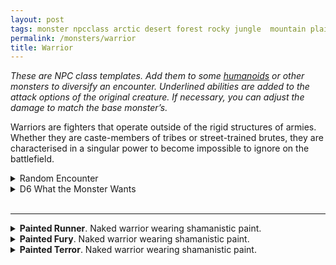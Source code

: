```yaml
---
layout: post
tags: monster npcclass arctic desert forest rocky jungle  mountain plains swamp sea
permalink: /monsters/warrior
title: Warrior
---
```


<span class="alchemy"> *These are NPC class templates. Add them to some [humanoids](https://saltygoo.github.io/list/monsters-humanoid) or other monsters to diversify an encounter. Underlined abilities are added to the attack options of the original creature. If necessary, you can adjust the damage to match the base monster’s.* </span>

Warriors are fighters that operate outside of the rigid structures of armies. Whether they are caste-members of tribes or street-trained brutes, they are characterised in a singular power to become impossible to ignore on the battlefield.
<br> 

<details markdown="1">
<summary>Random Encounter</summary>

1. **Monster:** 3D6 warriors & 1 [shaman](https://saltygoo.github.io/monster/shaman)
1. **Lair:** Recently made war camp. <br>	&nbsp; OR <br>	**Omen:** War chants.
1. **Spoor:** An especially fierce and violent battle-site.
1. **Tracks:** Heads on spikes.
1. **Trace:** War horn.
1. **Trace:** Broken rudimentary weapon.
</details>

<details markdown="1">
<summary>D6 What the Monster Wants</summary>

1. Conquer the area.
1. Trade goods.
1. Hunt a beast.
1. Join a horde.
1. Go back home.
1. Protect their territory.    
</details>

<br>

---

<details markdown="1">
<summary><b>Painted Runner</b>. Naked warrior wearing shamanistic paint.</summary>
Has a fast movement speed. When it attacks a target in melee, it can either make a another melee attack (1D4) or dash nearby. The same applies to each of the warrior's ally attacking a creature engaged in melee with the warrior.
</details>

<details markdown="1">
<summary><b>Painted Fury</b>. Naked warrior wearing shamanistic paint.</summary>
<ins>Consuming Fury.</ins> The warrior takes 1D4 non-lethal damage, then makes two melee attacks (1D6).
</details>

<details markdown="1">
<summary><b>Painted Terror</b>. Naked warrior wearing shamanistic paint.</summary>
Is immune to fear.

<ins>Terrorizing Scream.</ins> The warrior makes a melee attack (1D6) and screams. The four closest creatures must save or be frightened.
</details>

